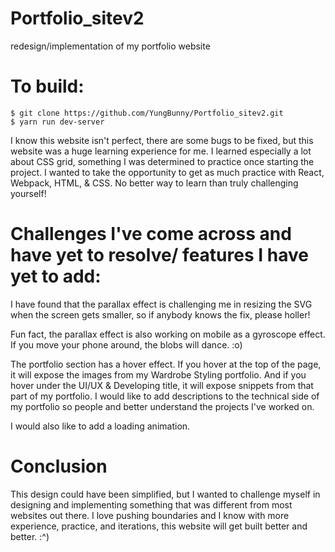 # Portfolio_sitev2
redesign/implementation of my portfolio website

# To build:

```
$ git clone https://github.com/YungBunny/Portfolio_sitev2.git
$ yarn run dev-server
```

I know this website isn't perfect, there are some bugs to be fixed, but this website was a huge learning experience for me. I learned especially a lot about CSS grid, something I was determined to practice once starting the project. I wanted to take the opportunity to get as much practice with React, Webpack, HTML, & CSS. No better way to learn than truly challenging yourself!

# Challenges I've come across and have yet to resolve/ features I have yet to add: 

I have found that the parallax effect is challenging me in resizing the SVG when the screen gets smaller, so if anybody knows the fix, please holler!

Fun fact, the parallax effect is also working on mobile as a gyroscope effect. If you move your phone around, the blobs will dance. :o)

The portfolio section has a hover effect. If you hover at the top of the page, it will expose the images from my Wardrobe Styling portfolio. And if you hover under the UI/UX & Developing title, it will expose snippets from that part of my portfolio.  I would like to add descriptions to the technical side of my portfolio so people and better understand the projects I've worked on. 

I would also like to add a loading animation. 

# Conclusion

This design could have been simplified, but I wanted to challenge myself in designing and implementing something that was different from most websites out there. I love pushing boundaries and I know with more experience, practice, and iterations, this website will get built better and better. :^)
